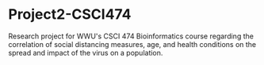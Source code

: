 # Project2-CSCI474
Research project for WWU's CSCI 474 Bioinformatics course regarding the correlation of social distancing measures, age, and health conditions on the spread and impact of the virus on a population. 
